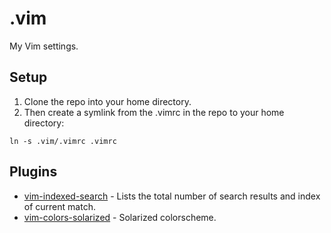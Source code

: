 # .vim
My Vim settings.

## Setup
1. Clone the repo into your home directory.
2. Then create a symlink from the .vimrc in the repo to your home directory:
```shell
ln -s .vim/.vimrc .vimrc
```

## Plugins
* [vim-indexed-search](https://github.com/henrik/vim-indexed-search) - Lists the total number of search results and index of current match.
* [vim-colors-solarized](https://github.com/altercation/vim-colors-solarized) - Solarized colorscheme.
